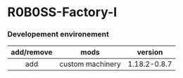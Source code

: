 # R0B0SS-Factory-I
### Developement environement 

|add/remove | mods | version|
| :-------: |:---------------:| :-----:|
| add | custom machinery | 1.18.2-0.8.7|